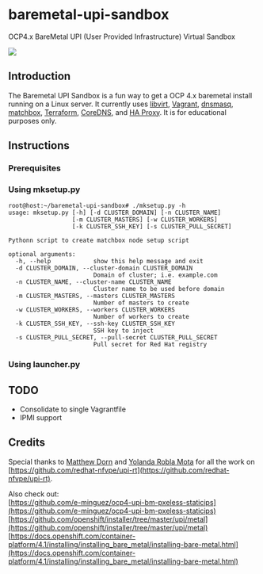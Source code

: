 # baremetal-upi-sandbox
OCP4.x BareMetal UPI (User Provided Infrastructure) Virtual Sandbox

![](https://trainingmaterials4423.s3.amazonaws.com/baremetal-upi-sandbox.png)


## Introduction
The Baremetal UPI Sandbox is a fun way to get a OCP 4.x baremetal install running on a Linux server. It currently uses [libvirt](https://www.libvirt.org), [Vagrant](http://vagrantup.com), [dnsmasq](https://www.thekelleys.org.uk/dnsmasq/doc.html), [matchbox](https://github.com/poseidon/matchbox), [Terraform](https://www.terraform.io), [CoreDNS](https://coredns.io), and [HA Proxy](https://haproxy.org). It is for educational purposes only.

## Instructions
### Prerequisites

### Using mksetup.py
```shell
root@host:~/baremetal-upi-sandbox# ./mksetup.py -h
usage: mksetup.py [-h] [-d CLUSTER_DOMAIN] [-n CLUSTER_NAME]
                  [-m CLUSTER_MASTERS] [-w CLUSTER_WORKERS]
                  [-k CLUSTER_SSH_KEY] [-s CLUSTER_PULL_SECRET]

Pythonn script to create matchbox node setup script

optional arguments:
  -h, --help            show this help message and exit
  -d CLUSTER_DOMAIN, --cluster-domain CLUSTER_DOMAIN
                        Domain of cluster; i.e. example.com
  -n CLUSTER_NAME, --cluster-name CLUSTER_NAME
                        Cluster name to be used before domain
  -m CLUSTER_MASTERS, --masters CLUSTER_MASTERS
                        Number of masters to create
  -w CLUSTER_WORKERS, --workers CLUSTER_WORKERS
                        Number of workers to create
  -k CLUSTER_SSH_KEY, --ssh-key CLUSTER_SSH_KEY
                        SSH key to inject
  -s CLUSTER_PULL_SECRET, --pull-secret CLUSTER_PULL_SECRET
                        Pull secret for Red Hat registry
```

### Using launcher.py

###

## TODO
* Consolidate to single Vagrantfile
* IPMI support

## Credits
Special thanks to [Matthew Dorn](https://github.com/madorn) and [Yolanda Robla Mota](https://github.com/yrobla) for all the work on [https://github.com/redhat-nfvpe/upi-rt](https://github.com/redhat-nfvpe/upi-rt). 

Also check out:  
[https://github.com/e-minguez/ocp4-upi-bm-pxeless-staticips](https://github.com/e-minguez/ocp4-upi-bm-pxeless-staticips)  
[https://github.com/openshift/installer/tree/master/upi/metal](https://github.com/openshift/installer/tree/master/upi/metal)  
[https://docs.openshift.com/container-platform/4.1/installing/installing_bare_metal/installing-bare-metal.html](https://docs.openshift.com/container-platform/4.1/installing/installing_bare_metal/installing-bare-metal.html)

